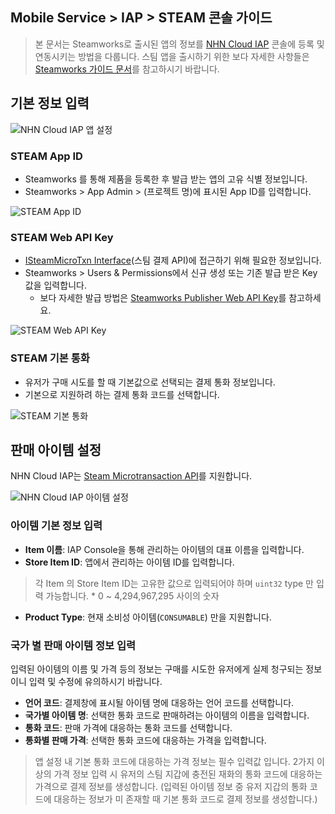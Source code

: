## Mobile Service > IAP > STEAM 콘솔 가이드

> 본 문서는 Steamworks로 출시된 앱의 정보를 [NHN Cloud IAP](https://docs.nhncloud.com/ko/Mobile%20Service/IAP/ko/Overview/) 콘솔에 등록 및 연동시키는 방법을 다룹니다.
> 스팀 앱을 출시하기 위한 보다 자세한 사항들은 [Steamworks 가이드 문서](https://partner.steamgames.com/doc/home)를 참고하시기 바랍니다.


## 기본 정보 입력


![NHN Cloud IAP 앱 설정](https://kr1-api-object-storage.nhncloudservice.com/v1/AUTH_2acdfabf4efe4efc8a04c00b348110c9/cdn_origin/prod_iap/console_steam/steam_console_app_01_kor.png)


### STEAM App ID

* Steamworks 를 통해 제품을 등록한 후 발급 받는 앱의 고유 식별 정보입니다.
* Steamworks > App Admin > (프로젝트 명)에 표시된 App ID를 입력합니다.

![STEAM App ID](https://kr1-api-object-storage.nhncloudservice.com/v1/AUTH_2acdfabf4efe4efc8a04c00b348110c9/cdn_origin/prod_iap/console_steam/steam_console_app_02_kor.png)


### STEAM Web API Key

* [ISteamMicroTxn Interface](https://partner.steamgames.com/doc/webapi/ISteamMicroTxn)(스팀 결제 API)에 접근하기 위해 필요한 정보입니다.
* Steamworks > Users & Permissions에서 신규 생성 또는 기존 발급 받은 Key 값을 입력합니다.
  * 보다 자세한 발급 방법은 [Steamworks Publisher Web API Key](https://partner.steamgames.com/doc/webapi_overview/auth)를 참고하세요.

![STEAM Web API Key](https://kr1-api-object-storage.nhncloudservice.com/v1/AUTH_2acdfabf4efe4efc8a04c00b348110c9/cdn_origin/prod_iap/console_steam/steam_console_app_03_kor.png)


### STEAM 기본 통화

* 유저가 구매 시도를 할 때 기본값으로 선택되는 결제 통화 정보입니다.
* 기본으로 지원하려 하는 결제 통화 코드를 선택합니다.

![STEAM 기본 통화](https://kr1-api-object-storage.nhncloudservice.com/v1/AUTH_2acdfabf4efe4efc8a04c00b348110c9/cdn_origin/prod_iap/console_steam/steam_console_app_04_kor.png)



## 판매 아이템 설정

NHN Cloud IAP는 [Steam Microtransaction API](https://partner.steamgames.com/doc/features/microtransactions)를 지원합니다.

![NHN Cloud IAP 아이템 설정](https://kr1-api-object-storage.nhncloudservice.com/v1/AUTH_2acdfabf4efe4efc8a04c00b348110c9/cdn_origin/prod_iap/console_steam/steam_console_app_05_kor.png)



### 아이템 기본 정보 입력

- **Item 이름**: IAP Console을 통해 관리하는 아이템의 대표 이름을 입력합니다.
- **Store Item ID**: 앱에서 관리하는 아이템 ID를 입력합니다.

> 각 Item 의 Store Item ID는 고유한 값으로 입력되어야 하며 `uint32` type 만 입력 가능합니다. 
> \* 0 ~ 4,294,967,295 사이의 숫자

- **Product Type**: 현재 소비성 아이템(`CONSUMABLE`) 만을 지원합니다.


### 국가 별 판매 아이템 정보 입력
입력된 아이템의 이름 및 가격 등의 정보는 구매를 시도한 유저에게 실제 청구되는 정보이니 입력 및 수정에 유의하시기 바랍니다.

- **언어 코드**: 결제창에 표시될 아이템 명에 대응하는 언어 코드를 선택합니다.
- **국가별 아이템 명**: 선택한 통화 코드로 판매하려는 아이템의 이름을 입력합니다.
- **통화 코드**: 판매 가격에 대응하는 통화 코드를 선택합니다.
- **통화별 판매 가격**: 선택한 통화 코드에 대응하는 가격을 입력합니다.


> 앱 설정 내 기본 통화 코드에 대응하는 가격 정보는 필수 입력값 입니다. 
> 2가지 이상의 가격 정보 입력 시 유저의 스팀 지갑에 충전된 재화의 통화 코드에 대응하는 가격으로 결제 정보를 생성합니다.
> (입력된 아이템 정보 중 유저 지갑의 통화 코드에 대응하는 정보가 미 존재할 때 기본 통화 코드로 결제 정보를 생성합니다.) 